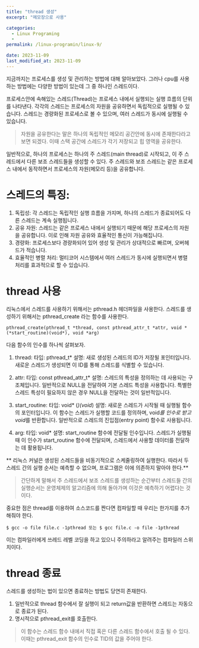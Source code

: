 ```yaml
---
title: "thread 생성"
excerpt: "메모장으로 사용"

categories:
  - Linux Programing
  - 
permalink: /linux-programin/linux-9/

date: 2023-11-09
last_modified_at: 2023-11-09
---
```


지금까지는 프로세스를 생성 및 관리하는 방법에 대해 알아보았다. 
그러나 cpu를 사용하는 방법에는 다양한 방법이 있는데 그 중 하나인 스레드이다.

프로세스안에 속해있는 스레드(Thread)는 프로세스 내에서 실행되는 실행 흐름의 단위를 나타낸다.
각각의 스레드는 프로세스의 자원을 공유하면서 독립적으로 실행될 수 있습니다. 
스레드는 경량화된 프로세스로 볼 수 있으며, 여러 스레드가 동시에 실행될 수 있습니다.
> 자원을 공유한다는 말은 하나의 독립적인 메모리 공간안에 동시에 존재한다라고 보면 되겠다. 이때 스택 공간에 스레드가 각기 저장되고 힙 영역을 공유한다.

일반적으로, 하나의 프로세스는 하나의 주 스레드(main thread)로 시작되고, 이 주 스레드에서 다른 보조 스레드들을 생성할 수 있다. 
주 스레드와 보조 스레드는 같은 프로세스 내에서 동작하면서 프로세스의 자원(메모리 등)을 공유합니다.

# 스레드의 특징:

1. 독립성: 각 스레드는 독립적인 실행 흐름을 가지며, 하나의 스레드가 종료되어도 다른 스레드는 계속 실행됩니다.
2. 공유 자원: 스레드는 같은 프로세스 내에서 실행되기 때문에 해당 프로세스의 자원을 공유합니다. 이로 인해 자원 공유와 효율적인 통신이 가능해집니다.
3. 경량화: 프로세스보다 경량화되어 있어 생성 및 관리가 상대적으로 빠르며, 오버헤드가 적습니다.
4. 효율적인 병렬 처리: 멀티코어 시스템에서 여러 스레드가 동시에 실행되면서 병렬 처리를 효과적으로 할 수 있습니다.

# thread 사용
리눅스에서 스레드를 사용하기 위해서는 pthread.h 헤더파일을 사용한다.
스레드를 생성하기 위해서는 pthread_create 라는 함수를 사용한다.

```
pthread_create(pthread_t *thread, const pthread_attr_t *attr, void *(*start_routine)(void*), void *arg)
```
다음 함수의 인수를 하나씩 살펴보자.

1. thread:
타입: pthread_t*
설명: 새로 생성된 스레드의 ID가 저장될 포인터입니다. 새로운 스레드가 생성되면 이 ID를 통해 스레드를 식별할 수 있습니다.

3. attr:
타입: const pthread_attr_t*
설명: 스레드의 특성을 정의하는 데 사용되는 구조체입니다. 일반적으로 NULL을 전달하여 기본 스레드 특성을 사용합니다.
특별한 스레드 특성이 필요하지 않은 경우 NULL을 전달하는 것이 일반적입니다.

4. start_routine:
타입: void* (*)(void*)
설명: 새로운 스레드가 시작될 때 실행될 함수의 포인터입니다. 이 함수는 스레드가 실행할 코드를 정의하며,
void*를 인수로 받고 void*를 반환합니다. 일반적으로 스레드의 진입점(entry point) 함수로 사용됩니다.

5. arg:
타입: void*
설명: start_routine 함수에 전달될 인수입니다. 스레드가 실행될 때 이 인수가 start_routine 함수에 전달되며,
스레드에서 사용할 데이터를 전달하는 데 활용됩니다.

** 리눅스 커널은 생성된 스레드들을 비동기적으로 스케줄링하여 실행한다. 따라서 두 스레드 간의 실행 순서는 예측할 수 없으며, 프로그램은 이에 의존하지 말아야 한다.**
> 간단하게 말해서 주 스레드에서 보조 스레드를 생성하는 순간부터 스레드들 간의 실행순서는 운영체제의 알고리즘에 의해 돌아가며 이것은 예측하기 어렵다는 것이다.


중요한 점은 thread를 이용하여 소스코드를 짠다면 컴파일할 때 우리는 한가지를 추가 해줘야 한다.
```
$ gcc -o file file.c -1pthread 또는 $ gcc file.c -o file -1pthread
```
이는 컴파일러에게 쓰레드 레벨 코딩을 하고 있으니 주의하라고 알려주는 컴파일러 스위치이다.

# thread 종료
스레드를 생성하는 법이 있으면 종료하는 방법도 당연히 존재한다.

1. 일반적으로 thread 함수에서 잘 실행이 되고 return값을 반환하면 스레드는 자동으로 종료가 된다.
2. 명시적으로 pthread_exit를 호출한다. 
> 이 함수는 스레드 함수 내에서 직접 혹은 다른 스레드 함수에서 호출 될 수 있다. 
이때는 pthread_exit 함수의 인수로 TID의 값을 주어야 한다.

